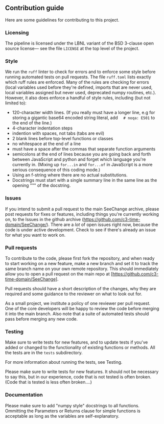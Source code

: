 ## Contribution guide

Here are some guidelines for contributing to this project.

### Licensing

The pipeline is licensed under the LBNL variant of the BSD 3-clause open source license— see the file `LICENSE` at the top level of the project.

### Style

We run the `ruff` linter to check for errors and to enforce some style before running automated tests on pull requests.  The file `ruff.toml` lists exactly which ruff rules are enforced.  Many of the rules are checking for errors (local variables used before they're defined, imports that are never used, local variables assigned but never used, deprecated numpy routines, etc.).  However, it also does enforce a handful of style rules, including (but not limited to):

- 120-character width lines.  (If you really must have a longer line, e.g for storing a gigantic base64 encoded string literal, add `  # noqa: E501` to the end of the line.)
- 4-character indentation steps
- indention with spaces, not tabs (tabs are evil)
- 2 blank lines before top-level functions or classes
- no whitespace at the end of a line
- must have a space after the commas that separate function arguments
- semicolons at the end of lines because you are going back and forth between JavaScript and python and forget which language you're currently in.  (Mixing up `for...in` and `for...of` in JavaScript is a more serious consequence of this coding mode.)
- Using an f-string where there are no actual substitutions.
- Docstrings must start with a single summary line in the same line as the opening """ of the docstring.


### Issues

If you intend to submit a pull request to the main SeeChange archive, please post requests for fixes or features, including things you're currently working on, to the Issues in the github archive (https://github.com/c3-time-domain/SeeChange/).  There are a *lot* of open issues right now, because the code is under active development.  Check to see if there's already an issue for what you want to work on.


### Pull requests

To contribute to the code, please first fork the repository, and when ready to start working on a new feature, make a new branch and set it to track the same branch name on your own remote repository.  This should immediately allow you to open a pull request on the main repo at [https://github.com/c3-time-domain/SeeChange].

Pull requests should have a short description of the changes, why they are required and some guidance to the reviewer on what to look out for.

As a small project, we institute a policy of one reviewer per pull request.  One of the core developers will be happy to review the code before merging it into the main branch.  Also note that a suite of automated tests should pass before merging any new code.


### Testing

Make sure to write tests for new features, and to update tests if you've added or changed to the functionality of existing functions or methods.  All the tests are in the `tests` subdirectory.

For more information about running the tests, see Testing.

Please make sure to write tests for new features.  It should not be necessary to say this, but in our experience, code that is not tested is often broken.  (Code that is tested is less often broken....)


### Documentation

Please make sure to add "numpy style" docstrings to all functions.  Ommitting the Parameters or Returns clause for simple functions is acceptable as long as the variables are self-explanatory.

